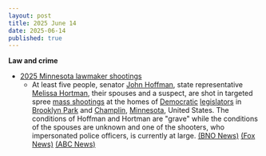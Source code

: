 ```yaml
---
layout: post
title: 2025 June 14
date: 2025-06-14
published: true
---
```



**Law and crime**

* [2025 Minnesota lawmaker shootings](https://en.wikipedia.org/wiki/2025_Minnesota_lawmaker_shootings "2025 Minnesota lawmaker shootings")
  + At least five people, senator [John Hoffman](https://en.wikipedia.org/wiki/John_Hoffman_%28Minnesota_politician%29 "John Hoffman (Minnesota politician)"), state representative [Melissa Hortman](https://en.wikipedia.org/wiki/Melissa_Hortman "Melissa Hortman"), their spouses and a suspect, are shot in targeted spree [mass shootings](https://en.wikipedia.org/wiki/Mass_shooting "Mass shooting") at the homes of [Democratic](https://en.wikipedia.org/wiki/Democratic_Party_%28United_States%29 "Democratic Party (United States)") [legislators](https://en.wikipedia.org/wiki/Legislator "Legislator") in [Brooklyn Park](https://en.wikipedia.org/wiki/Brooklyn_Park%2C_Minnesota "Brooklyn Park, Minnesota") and [Champlin](https://en.wikipedia.org/wiki/Champlin%2C_Minnesota "Champlin, Minnesota"), [Minnesota](https://en.wikipedia.org/wiki/Minnesota "Minnesota"), United States. The conditions of Hoffman and Hortman are "grave" while the conditions of the spouses are unknown and one of the shooters, who impersonated police officers, is currently at large. [(BNO News)](https://bnonews.com/index.php/2025/06/shootings-at-homes-of-2-politicians-in-minnesota/) [(Fox News)](https://www.fox9.com/news/brooklyn-park-champlin-shootings-suspect-impersonating-police) [(ABC News)](https://abcnews.go.com/US/2-minnesota-lawmakers-shot-targeted-incident-officials/story?id=122840751)
